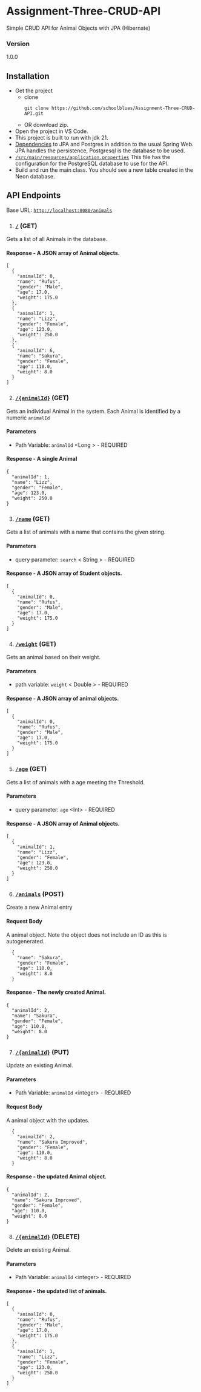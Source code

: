 # Assignment-Three-CRUD-API
Simple CRUD API for Animal Objects with JPA (Hibernate)

### Version
1.0.0

## Installation
- Get the project
    - clone
        ```
      git clone https://github.com/schoolblues/Assignment-Three-CRUD-API.git
        ```
    - OR download zip.
- Open the project in VS Code.
- This project is built to run with jdk 21.
- [Dependencies](https://github.com/schoolblues/Assignment-Three-CRUD-API/blob/e30190792a4c2d9c9eca5f951a2276c90cb02e6c/pom.xml#L32) to JPA and Postgres in addition to the usual Spring Web. JPA handles the persistence, Postgresql is the database to be used.
- [`/src/main/resources/application.properties`](https://github.com/schoolblues/Assignment-Three-CRUD-API/blob/04eef4b02c55bb9d5b363fb189d47651bf4e9da3/src/main/resources/application.properties) This file has the configuration for the PostgreSQL database to use for the API.
- Build and run the main class. You should see a new table created in the Neon database.

## API Endpoints
Base URL: [`http://localhost:8080/animals`](http://localhost:8080/animals)


1. ### [`/`](http://localhost:8080/animals) (GET)
Gets a list of all Animals in the database.

#### Response - A JSON array of Animal objects.

```
[
  {
    "animalId": 0,
    "name": "Rufus",
    "gender": "Male",
    "age": 17.0,
    "weight": 175.0
  },
  {
    "animalId": 1,
    "name": "Lizz",
    "gender": "Female",
    "age": 123.0,
    "weight": 250.0
  },
  {
    "animalId": 6,
    "name": "Sakura",
    "gender": "Female",
    "age": 110.0,
    "weight": 8.0
  }
]
```

2. ### [`/{animalId}`](http://localhost:8080/animals/1) (GET)
Gets an individual Animal in the system. Each Animal is identified by a numeric `animalId`

#### Parameters
- Path Variable: `animalId` &lt;Long &gt; - REQUIRED

#### Response - A single Animal

```
{
  "animalId": 1,
  "name": "Lizz",
  "gender": "Female",
  "age": 123.0,
  "weight": 250.0
}
```

3. ### [`/name`](http://localhost:8080/animals/name?key=jo) (GET)
Gets a list of animals with a name that contains the given string.

#### Parameters
- query parameter: `search` &lt; String &gt; - REQUIRED

#### Response - A JSON array of Student objects.

```
[
  {
    "animalId": 0,
    "name": "Rufus",
    "gender": "Male",
    "age": 17.0,
    "weight": 175.0
  }
]
```

4. ### [`/weight`](http://localhost:8080/animals/weight?key=175) (GET)
Gets an animal based on their weight.

#### Parameters
- path variable: `weight` &lt; Double &gt; - REQUIRED

#### Response - A JSON array of animal objects.

```
[
  {
    "animalId": 0,
    "name": "Rufus",
    "gender": "Male",
    "age": 17.0,
    "weight": 175.0
  }
]
```
5. ### [`/age`](http://localhost:8080/animals/age?age=100) (GET)
Gets a list of animals with a age meeting the Threshold.

#### Parameters
- query parameter: `age` &lt;Int&gt; - REQUIRED

#### Response - A JSON array of Animal objects.

```
[
  {
    "animalId": 1,
    "name": "Lizz",
    "gender": "Female",
    "age": 123.0,
    "weight": 250.0
  }
]
```
6. ### [`/animals`](http://localhost:8080/animals) (POST)
Create  a new Animal entry

#### Request Body
A animal object. Note the object does not include an ID as this is autogenerated.
```
  {
    "name": "Sakura",
    "gender": "Female",
    "age": 110.0,
    "weight": 8.0
  }
```
#### Response - The newly created Animal.

```
{
  "animalId": 2,
  "name": "Sakura",
  "gender": "Female",
  "age": 110.0,
  "weight": 8.0
}
```

7. ### [`/{animalId}`](http://localhost:8080/animals/3) (PUT)
Update an existing Animal.

#### Parameters
- Path Variable: `animalId` &lt;integer&gt; - REQUIRED

#### Request Body
A animal object with the updates.
```
  {
    "animalId": 2,
    "name": "Sakura Improved",
    "gender": "Female",
    "age": 110.0,
    "weight": 8.0
  }
```
#### Response - the updated Animal object.
```
{
  "animalId": 2,
  "name": "Sakura Improved",
  "gender": "Female",
  "age": 110.0,
  "weight": 8.0
}
```

8. ### [`/{animalId}`](http://localhost:8080/animals/3) (DELETE)
Delete an existing Animal.

#### Parameters
- Path Variable: `animalId` &lt;integer&gt; - REQUIRED

#### Response - the updated list of animals.
```
[
  {
    "animalId": 0,
    "name": "Rufus",
    "gender": "Male",
    "age": 17.0,
    "weight": 175.0
  },
  {
    "animalId": 1,
    "name": "Lizz",
    "gender": "Female",
    "age": 123.0,
    "weight": 250.0
  }
]
```
